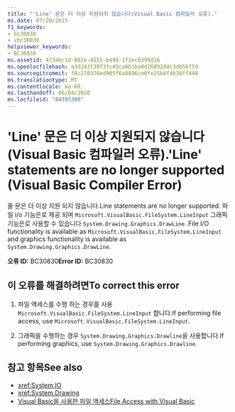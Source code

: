 ```yaml
---
title: "'Line' 문은 더 이상 지원되지 않습니다(Visual Basic 컴파일러 오류)."
ms.date: 07/20/2015
f1_keywords:
- bc30830
- vbc30830
helpviewer_keywords:
- BC30830
ms.assetid: 4734bc1d-882e-4555-b498-1f1ec0399d16
ms.openlocfilehash: a3d243f39f3fc45ca6b1ba0d26892d4c3db56f59
ms.sourcegitcommit: f8c270376ed905f6a8896ce0fe25b4f4b38ff498
ms.translationtype: MT
ms.contentlocale: ko-KR
ms.lasthandoff: 06/04/2020
ms.locfileid: "84397300"
---
```

# <a name="line-statements-are-no-longer-supported-visual-basic-compiler-error"></a><span data-ttu-id="a2257-102">'Line' 문은 더 이상 지원되지 않습니다(Visual Basic 컴파일러 오류).</span><span class="sxs-lookup"><span data-stu-id="a2257-102">'Line' statements are no longer supported (Visual Basic Compiler Error)</span></span>
<span data-ttu-id="a2257-103">줄 문은 더 이상 지원 되지 않습니다.</span><span class="sxs-lookup"><span data-stu-id="a2257-103">Line statements are no longer supported.</span></span> <span data-ttu-id="a2257-104">파일 i/o 기능은로 제공 되며 `Microsoft.VisualBasic.FileSystem.LineInput` 그래픽 기능은로 사용할 수 있습니다 `System.Drawing.Graphics.DrawLine` .</span><span class="sxs-lookup"><span data-stu-id="a2257-104">File I/O functionality is available as `Microsoft.VisualBasic.FileSystem.LineInput` and graphics functionality is available as `System.Drawing.Graphics.DrawLine`.</span></span>  
  
 <span data-ttu-id="a2257-105">**오류 ID:** BC30830</span><span class="sxs-lookup"><span data-stu-id="a2257-105">**Error ID:** BC30830</span></span>  
  
## <a name="to-correct-this-error"></a><span data-ttu-id="a2257-106">이 오류를 해결하려면</span><span class="sxs-lookup"><span data-stu-id="a2257-106">To correct this error</span></span>  
  
1. <span data-ttu-id="a2257-107">파일 액세스를 수행 하는 경우를 사용 `Microsoft.VisualBasic.FileSystem.LineInput` 합니다.</span><span class="sxs-lookup"><span data-stu-id="a2257-107">If performing file access, use `Microsoft.VisualBasic.FileSystem.LineInput`.</span></span>  
  
2. <span data-ttu-id="a2257-108">그래픽을 수행하는 경우 `System.Drawing.Graphics.Drawline`을 사용합니다.</span><span class="sxs-lookup"><span data-stu-id="a2257-108">If performing graphics, use `System.Drawing.Graphics.Drawline`.</span></span>  
  
## <a name="see-also"></a><span data-ttu-id="a2257-109">참고 항목</span><span class="sxs-lookup"><span data-stu-id="a2257-109">See also</span></span>

- <xref:System.IO>
- <xref:System.Drawing>
- [<span data-ttu-id="a2257-110">Visual Basic을 사용한 파일 액세스</span><span class="sxs-lookup"><span data-stu-id="a2257-110">File Access with Visual Basic</span></span>](../../developing-apps/programming/drives-directories-files/file-access.md)
